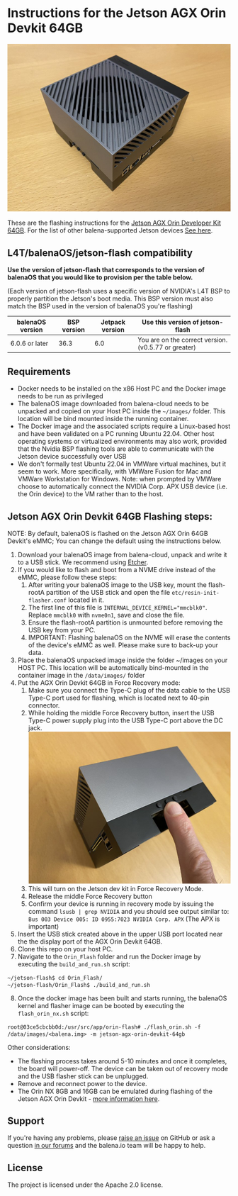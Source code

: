 # Instructions for the Jetson AGX Orin Devkit 64GB

<img src="images/jetson-agx-orin-devkit-64gb.jpg">

These are the flashing instructions for the [Jetson AGX Orin Developer Kit 64GB](https://www.nvidia.com/en-us/autonomous-machines/embedded-systems/jetson-orin/). For the list of other balena-supported Jetson devices [See here](../README.md#instructions).

## L4T/balenaOS/jetson-flash compatibility

**Use the version of jetson-flash that corresponds to the version of balenaOS that you would like to provision per the table below.**

(Each version of jetson-flash uses a specific version of NVIDIA's L4T BSP to properly partition the Jetson's boot media. This BSP version must also match the BSP used in the version of balenaOS you're flashing)

| balenaOS version | BSP version | Jetpack version | Use this version of jetson-flash |
|------------------|-------------|-----------------|----------------------------------|
| 6.0.6 or later     | 36.3        | 6.0             | You are on the correct version. (v0.5.77 or greater)      |


## Requirements
- Docker needs to be installed on the x86 Host PC and the Docker image needs to be run as privileged
- The balenaOS image downloaded from balena-cloud needs to be unpacked and copied on your Host PC inside the `~/images/` folder. This location will be bind mounted inside the running container.
- The Docker image and the associated scripts require a Linux-based host and have been validated on a PC running Ubuntu 22.04. Other host operating systems or virtualized environments may also work, provided that the Nvidia BSP flashing tools are able to communicate with the Jetson device successfully over USB
- We don't formally test Ubuntu 22.04 in VMWare virtual machines, but it seem to work. More specifically, with VMWare Fusion for Mac and VMWare Workstation for Windows. Note: when prompted by VMWare choose to automatically connect the NVIDIA Corp. APX USB device (i.e. the Orin device) to the VM rather than to the host.

## Jetson AGX Orin Devkit 64GB Flashing steps:

NOTE: By default, balenaOS is flashed on the Jetson AGX Orin 64GB Devkit's eMMC; You can change the default using the instructions below.

1. Download your balenaOS image from balena-cloud, unpack and write it to a USB stick. We recommend using [Etcher](https://www.balena.io/etcher).
2. If you would like to flash and boot from a NVME drive instead of the eMMC, please follow these steps: 
   1. After writing your balenaOS image to the USB key, mount the flash-rootA partition of the USB stick and open the file `etc/resin-init-flasher.conf` located in it.
   2. The first line of this file is `INTERNAL_DEVICE_KERNEL="mmcblk0"`. Replace `mmcblk0` with `nvme0n1`, save and close the file.
   3. Ensure the flash-rootA partition is unmounted before removing the USB key from your PC.
   4. IMPORTANT: Flashing balenaOS on the NVME will erase the contents of the device's eMMC as well. Please make sure to back-up your data.
3. Place the balenaOS unpacked image inside the folder ~/images on your HOST PC. This location will be automatically bind-mounted in the container image in the `/data/images/` folder
4. Put the AGX Orin Devkit 64GB in Force Recovery mode:
   1. Make sure you connect the Type-C plug of the data cable to the USB Type-C port used for flashing, which is located next to 40-pin connector.
   2. While holding the middle Force Recovery button, insert the USB Type-C power supply plug into the USB Type-C port above the DC jack. <img src="images/jetson-agx-orin-devkit-64gb_recovery.jpg">
   3. This will turn on the Jetson dev kit in Force Recovery Mode.
   4. Release the middle Force Recovery button
   5. Confirm your device is running in recovery mode by issuing the command `lsusb | grep NVIDIA` and you should see output similar to: `Bus 003 Device 005: ID 0955:7023 NVIDIA Corp. APX` (The APX is important)
5. Insert the USB stick created above in the upper USB port located near the the display port of the AGX Orin Devkit 64GB.
6. Clone this repo on your host PC.
7. Navigate to the `Orin_Flash` folder and run the Docker image by executing the `build_and_run.sh` script:
```
~/jetson-flash$ cd Orin_Flash/
~/jetson-flash/Orin_Flash$ ./build_and_run.sh
```
8. Once the docker image has been built and starts running, the balenaOS kernel and flasher image can be booted by executing the `flash_orin_nx.sh` script:
```
root@03ce5cbcbb0d:/usr/src/app/orin-flash# ./flash_orin.sh -f /data/images/<balena.img> -m jetson-agx-orin-devkit-64gb
```

Other considerations:
- The flashing process takes around 5-10 minutes and once it completes, the board will power-off. The device can be taken out of recovery mode and the USB flasher stick can be unplugged.
- Remove and reconnect power to the device.
- The Orin NX 8GB and 16GB can be emulated during flashing of the Jetson AGX Orin Devkit - [more information here](https://github.com/balena-os/jetson-flash/blob/master/Orin_Flash/agx_orin_emulation.md).
## Support

If you're having any problems, please [raise an issue](https://github.com/balena-os/jetson-flash/issues/new) on GitHub or ask a question [in our forums](https://forums.balena.io/c/share-questions-or-issues-about-balena-jetson-flash-which-is-a-tool-that-allows-users-to-flash-balenaos-on-nvidia-jetson-devices/95) and the balena.io team will be happy to help.



License
-------

The project is licensed under the Apache 2.0 license.
